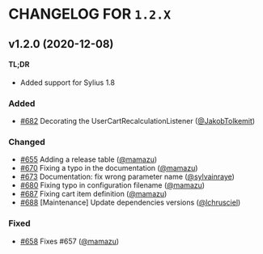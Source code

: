 # CHANGELOG FOR `1.2.X`

## v1.2.0 (2020-12-08)

#### TL;DR

- Added support for Sylius 1.8

### Added
- [#682](https://github.com/Sylius/ShopApiPlugin/issues/682) Decorating the UserCartRecalculationListener ([@JakobTolkemit](https://github.com/JakobTolkemit))

### Changed
- [#655](https://github.com/Sylius/ShopApiPlugin/issues/655) Adding a release table ([@mamazu](https://github.com/mamazu))
- [#670](https://github.com/Sylius/ShopApiPlugin/issues/670) Fixing a typo in the documentation ([@mamazu](https://github.com/mamazu))
- [#673](https://github.com/Sylius/ShopApiPlugin/issues/673) Documentation: fix wrong parameter name ([@sylvainraye](https://github.com/sylvainraye))
- [#680](https://github.com/Sylius/ShopApiPlugin/issues/680) Fixing typo in configuration filename ([@mamazu](https://github.com/mamazu))
- [#687](https://github.com/Sylius/ShopApiPlugin/issues/687) Fixing cart item definition ([@mamazu](https://github.com/mamazu))
- [#688](https://github.com/Sylius/ShopApiPlugin/issues/688) [Maintenance] Update dependencies versions ([@lchrusciel](https://github.com/lchrusciel))

### Fixed
- [#658](https://github.com/Sylius/ShopApiPlugin/issues/658) Fixes #657 ([@mamazu](https://github.com/mamazu))
